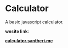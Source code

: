 # **Calculator**

A basic javascript calculator.

**wesite link**:

 **[calculator.santheri.me](https://calculator.santheri.me/)**
